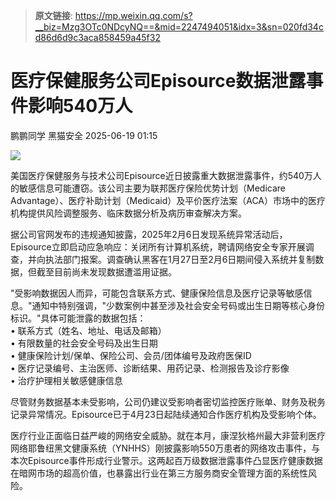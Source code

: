 > **原文链接**: https://mp.weixin.qq.com/s?__biz=Mzg3OTc0NDcyNQ==&mid=2247494051&idx=3&sn=020fd34cd86d6d9c3aca858459a45f32

#  医疗保健服务公司Episource数据泄露事件影响540万人  
鹏鹏同学  黑猫安全   2025-06-19 01:15  
  
![](https://mmbiz.qpic.cn/sz_mmbiz_png/8dBEfDPEce96Px8ssUa5fAWicZo7HcoN65VbRDvQD60uYSEnXhBCZu5KN0TPN1nnjfvQe7ZjkqJA43Ln6EgZabA/640?wx_fmt=png&from=appmsg "")  
  
美国医疗保健服务与技术公司Episource近日披露重大数据泄露事件，约540万人的敏感信息可能遭窃。该公司主要为联邦医疗保险优势计划（Medicare Advantage）、医疗补助计划（Medicaid）及平价医疗法案（ACA）市场中的医疗机构提供风险调整服务、临床数据分析及病历审查解决方案。  
  
据公司官网发布的违规通知披露，2025年2月6日发现系统异常活动后，Episource立即启动应急响应：关闭所有计算机系统，聘请网络安全专家开展调查，并向执法部门报案。调查确认黑客在1月27日至2月6日期间侵入系统并复制数据，但截至目前尚未发现数据遭滥用证据。  
  
"受影响数据因人而异，可能包含联系方式、健康保险信息及医疗记录等敏感信息。"通知中特别强调，"少数案例中甚至涉及社会安全号码或出生日期等核心身份标识。"具体可能泄露的数据包括：  
• 联系方式（姓名、地址、电话及邮箱）  
• 有限数量的社会安全号码及出生日期  
• 健康保险计划/保单、保险公司、会员/团体编号及政府医保ID  
• 医疗记录编号、主治医师、诊断结果、用药记录、检测报告及诊疗影像  
• 治疗护理相关敏感健康信息  
  
尽管财务数据基本未受影响，公司仍建议受影响者密切监控医疗账单、财务及税务记录异常情况。Episource已于4月23日起陆续通知合作医疗机构及受影响个体。  
  
医疗行业正面临日益严峻的网络安全威胁。就在本月，康涅狄格州最大非营利医疗网络耶鲁纽黑文健康系统（YNHHS）刚披露影响550万患者的网络攻击事件，与本次Episource事件形成行业警示。这两起百万级数据泄露事件凸显医疗健康数据在暗网市场的超高价值，也暴露出行业在第三方服务商安全管理方面的系统性风险。  
  
  
